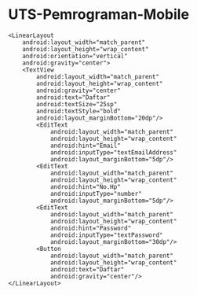 # UTS-Pemrograman-Mobile

<?xml version="1.0" encoding="utf-8"?>
<RelativeLayout xmlns:android="http://schemas.android.com/apk/res/android"
    xmlns:app="http://schemas.android.com/apk/res-auto"
    xmlns:tools="http://schemas.android.com/tools"
    android:layout_width="match_parent"
    android:layout_height="match_parent"
    tools:context=".DaftarActivity">

    <LinearLayout
        android:layout_width="match_parent"
        android:layout_height="wrap_content"
        android:orientation="vertical"
        android:gravity="center">
        <TextView
            android:layout_width="match_parent"
            android:layout_height="wrap_content"
            android:gravity="center"
            android:text="Daftar"
            android:textSize="25sp"
            android:textStyle="bold"
            android:layout_marginBottom="20dp"/>
            <EditText
                android:layout_width="match_parent"
                android:layout_height="wrap_content"
                android:hint="Email"
                android:inputType="textEmailAddress"
                android:layout_marginBottom="5dp"/>
            <EditText
                android:layout_width="match_parent"
                android:layout_height="wrap_content"
                android:hint="No.Hp"
                android:inputType="number"
                android:layout_marginBottom="5dp"/>
            <EditText
                android:layout_width="match_parent"
                android:layout_height="wrap_content"
                android:hint="Password"
                android:inputType="textPassword"
                android:layout_marginBottom="30dp"/>
            <Button
                android:layout_width="match_parent"
                android:layout_height="wrap_content"
                android:text="Daftar"
                android:gravity="center"/>
    </LinearLayout>

</RelativeLayout>
